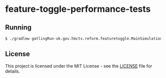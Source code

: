 # feature-toggle-performance-tests

## Running
```bash
$ ./gradlew gatlingRun-uk.gov.hmcts.reform.featuretoggle.MainSimulation
```

## License
This project is licensed under the MIT License - see the [LICENSE](LICENSE) file for details.

